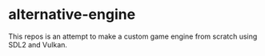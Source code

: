 # alternative-engine

This repos is an attempt to make a custom game engine from scratch using SDL2 and Vulkan.
